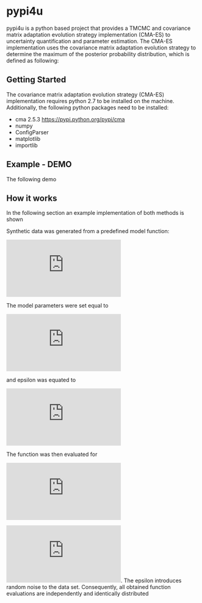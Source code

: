 # pypi4u

pypi4u is a python based project that provides a TMCMC and covariance matrix adaptation evolution strategy implementation (CMA-ES) to uncertainty quantification and parameter estimation. The CMA-ES implementation uses the covariance matrix adaptation evolution strategy to determine the maximum of the posterior probability distribution, which is defined as following: 




## Getting Started
The covariance matrix adaptation evolution strategy (CMA-ES) implementation requires python 2.7 to be installed on the machine. Additionally, the following python packages need to be installed: 

* cma 2.5.3 https://pypi.python.org/pypi/cma
* numpy
* ConfigParser
* matplotlib
* importlib


## Example - DEMO 
The following demo 


## How it works 

In the following section an example implementation of both methods is shown  

Synthetic data was generated from a predefined model function:

![equation](http://latex.codecogs.com/gif.latex?f%28t%2C%5Ctheta_1%2C%5Ctheta_2%2C%5Cthetat_3%29%3Dt%5Ccdot%5Ctheta_2%5Ccdot%5Ccos%28%5Ctheta_1%5Ccdot%20t%29%20&plus;%20%5Ctheta_1%5Ccdot%5Csin%28t%29) 

The model parameters were set equal to

![equation](http://latex.codecogs.com/gif.latex?%5Ctheta_1%20%3D%204%2C%20%5Ctheta_2%3D1%2C%20%5Ctheta_3%3D2)

and epsilon was equated to

![equation](http://latex.codecogs.com/gif.latex?%5Cvarepsilon%20%5Csim%20%5Cmathcal%7BN%7D%28%5C0%2C1%29)

The function was then evaluated for

![equation](http://latex.codecogs.com/gif.latex?%5Cvarepsilon%20%5Csim%20%5Cmathcal%7BN%7D%28%5C0%2C1%29)




![equation](http://latex.codecogs.com/gif.latex?t%20%3D%20%5B0.2%2C%200.4%2C%20%5Chdots%2C%204.0%5D).
The epsilon introduces random noise to the data set. Consequently, all obtained function evaluations are independently and identically distributed 







